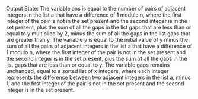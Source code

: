 Output State: The variable ans is equal to the number of pairs of adjacent integers in the list a that have a difference of 1 modulo n, where the first integer of the pair is not in the set present and the second integer is in the set present, plus the sum of all the gaps in the list gaps that are less than or equal to y multiplied by 2, minus the sum of all the gaps in the list gaps that are greater than y. The variable y is equal to the initial value of y minus the sum of all the pairs of adjacent integers in the list a that have a difference of 1 modulo n, where the first integer of the pair is not in the set present and the second integer is in the set present, plus the sum of all the gaps in the list gaps that are less than or equal to y. The variable gaps remains unchanged, equal to a sorted list of x integers, where each integer represents the difference between two adjacent integers in the list a, minus 1, and the first integer of the pair is not in the set present and the second integer is in the set present.